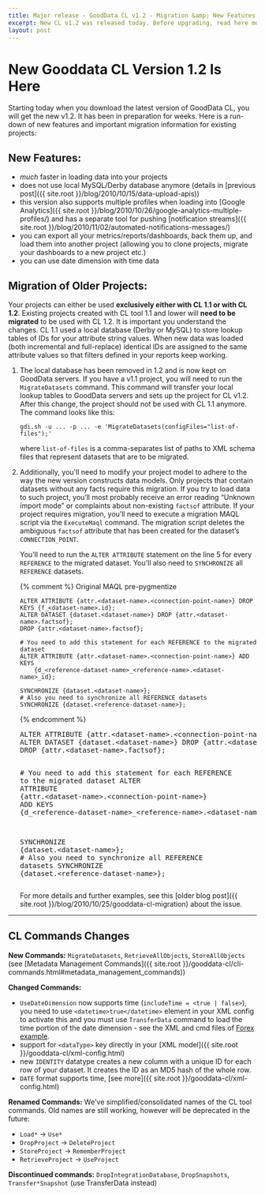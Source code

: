 ```yaml
---
title: Major release - GoodData CL v1.2 - Migration &amp; New Features
excerpt: New CL v1.2 was released today. Before upgrading, read here more about the major changes and how to migrate from your existing version.
layout: post
---
```


# New Gooddata CL Version 1.2 Is Here

Starting today when you download the latest version of GoodData CL, you will get the new v1.2. It has been in preparation for weeks. Here is a run-down of new features and important migration information for existing projects:

## New Features:

* *much* faster in loading data into your projects
* does not use local MySQL/Derby database anymore (details in [previous post]({{ site.root }}/blog/2010/10/15/data-upload-apis))
* this version also supports multiple profiles when loading into [Google Analytics]({{ site.root }}/blog/2010/10/26/google-analytics-multiple-profiles/) and has a separate tool for pushing [notification streams]({{ site.root }}/blog/2010/11/02/automated-notifications-messages/)
* you can export all your metrics/reports/dashboards, back them up, and load them into another project (allowing you to clone projects, migrate your dashboards to a new project etc.)
* you can use date dimension with time data

## Migration of Older Projects:

Your projects can either be used **exclusively either with CL 1.1 or with CL 1.2**. Existing projects created with CL tool 1.1 and lower will **need to be migrated** to be used with CL 1.2. It is important you understand the changes. CL 1.1 used a local database (Derby or MySQL) to store lookup tables of IDs for your attribute string values. When new data was loaded (both incremental and full-replace) identical IDs are assigned to the same attribute values so that filters defined in your reports keep working.

1. The local database has been removed in 1.2 and is now kept on GoodData servers. If you have a v1.1 project, you will need to run the `MigrateDatasets` command. This command will transfer your local lookup tables to GoodData servers and sets up the project for CL v1.2. After this change, the project should not be used with CL 1.1 anymore. The command looks like this:

       gdi.sh -u ... -p ... -e 'MigrateDatasets(configFiles="list-of-files");'

   where `list-of-files` is a comma-separates list of paths to XML schema files that represent datasets that are to be migrated.

2. Additionally, you'll need to modify your project model to adhere to the way the new version constructs data models. Only projects that contain datasets without any facts require this migration. If you try to load data to such project, you’ll most probably receive an error reading “Unknown import mode” or complaints about non-existing `factsof` attribute. If your project requires migration, you’ll need to execute a migration MAQL script via the `ExecuteMaql` command. The migration script deletes the ambiguous `factsof` attribute that has been created for the dataset’s `CONNECTION_POINT`.

   You'll need to run the `ALTER ATTRIBUTE` statement on the line 5 for every `REFERENCE` to the migrated dataset. You'll also need to `SYNCHRONIZE` all `REFERENCE` datasets.

   {% comment %}
   Original MAQL pre-pygmentize

       ALTER ATTRIBUTE {attr.<dataset-name>.<connection-point-name>} DROP KEYS {f_<dataset-name>.id};
       ALTER DATASET {dataset.<dataset-name>} DROP {attr.<dataset-name>.factsof};
       DROP {attr.<dataset-name>.factsof};

       # You need to add this statement for each REFERENCE to the migrated dataset
       ALTER ATTRIBUTE {attr.<dataset-name>.<connection-point-name>} ADD KEYS
           {d_<reference-dataset-name>_<reference-name>.<dataset-name>_id};

       SYNCHRONIZE {dataset.<dataset-name>};
       # Also you need to synchronize all REFERENCE datasets
       SYNCHRONIZE {dataset.<reference-dataset-name>};

   {% endcomment %}

   <div class="highlight"><pre><span class="k">ALTER</span> <span class="k">ATTRIBUTE</span> <span class="nv">{attr.&lt;dataset-name&gt;.&lt;connection-point-name&gt;}</span> <span class="k">DROP</span> <span class="k">KEYS</span> <span class="nv">{f_&lt;dataset-name&gt;.id}</span><span class="p">;</span>
   <span class="k">ALTER</span> <span class="k">DATASET</span> <span class="nv">{dataset.&lt;dataset-name&gt;}</span> <span class="k">DROP</span> <span class="nv">{attr.&lt;dataset-name&gt;.factsof}</span><span class="p">;</span>
   <span class="k">DROP</span> <span class="nv">{attr.&lt;dataset-name&gt;.factsof}</span><span class="p">;</span>

   <span class="c1"># You need to add this statement for each REFERENCE to the migrated dataset</span>
   <span class="k">ALTER</span> <span class="k">ATTRIBUTE</span> <span class="nv">{attr.&lt;dataset-name&gt;.&lt;connection-point-name&gt;}</span> <span class="k">ADD</span> <span class="k">KEYS</span>
       <span class="nv">{d_&lt;reference-dataset-name&gt;_&lt;reference-name&gt;.&lt;dataset-name&gt;_id}</span><span class="p">;</span>

   <span class="k">SYNCHRONIZE</span> <span class="nv">{dataset.&lt;dataset-name&gt;}</span><span class="p">;</span>
   <span class="c1"># Also you need to synchronize all REFERENCE datasets</span>
   <span class="k">SYNCHRONIZE</span> <span class="nv">{dataset.&lt;reference-dataset-name&gt;}</span><span class="p">;</span>
   </pre></div>
   
   For more details and further examples, see this [older blog post]({{ site.root }}/blog/2010/10/25/gooddata-cl-migration) about the issue.

-------

## CL Commands Changes

**New Commands:** `MigrateDatasets`, `RetrieveAllObjects`, `StoreAllObjects` (see [Metadata Management Commands]({{ site.root }}/gooddata-cl/cli-commands.html#metadata_management_commands))

**Changed Commands:**

* `UseDateDimension` now supports time (`includeTime = <true | false>`), you need to use `<datetime>true</datetime>` element in your XML config to activate this and you must use `TransferData` command to load the time portion of the date dimension - see the XML and cmd files of [Forex example](https://github.com/gooddata/GoodData-CL/tree/master/cli-distro/examples/forex).
* support for `<dataType>` key directly in your [XML model]({{ site.root }}/gooddata-cl/xml-config.html)
* new `IDENTITY` datatype creates a new column with a unique ID for each row of your dataset. It creates the ID as an MD5 hash of the whole row.
* `DATE` format supports time, [see more]({{ site.root }}/gooddata-cl/xml-config.html)


**Renamed Commands:**
We've simplified/consolidated names of the CL tool commands. Old names are still working, however will be deprecated in the future:

* `Load*` -> `Use*`
* `DropProject` -> `DeleteProject`
* `StoreProject` -> `RememberProject`
* `RetrieveProject` -> `UseProject`

**Discontinued commands:** `DropIntegrationDatabase`, `DropSnapshots`, `Transfer*Snapshot` (use TransferData instead)
